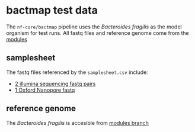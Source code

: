 # bactmap test data

The `nf-core/bactmap` pipeline uses the _Bacteroides fragilis_ as the model organism for test runs. All fastq files and reference genome come from the [modules](https://github.com/nf-core/test-datasets/tree/modules/data/genomics/prokaryotes/bacteroides_fragilis)

## samplesheet

The fastq files referenced by the `samplesheet.csv` include:

- [2 illumina sequencing fastq pairs](https://github.com/nf-core/test-datasets/tree/modules/data/genomics/prokaryotes/bacteroides_fragilis/illumina/fastq)
- [1 Oxford Nanopore fastq](https://github.com/nf-core/test-datasets/tree/modules/data/genomics/prokaryotes/bacteroides_fragilis/nanopore/fastq)

## reference genome

The _Bacteroides fragilis_ is accesible from [modules branch](https://github.com/nf-core/test-datasets/tree/modules/data/genomics/prokaryotes/bacteroides_fragilis/genome)
